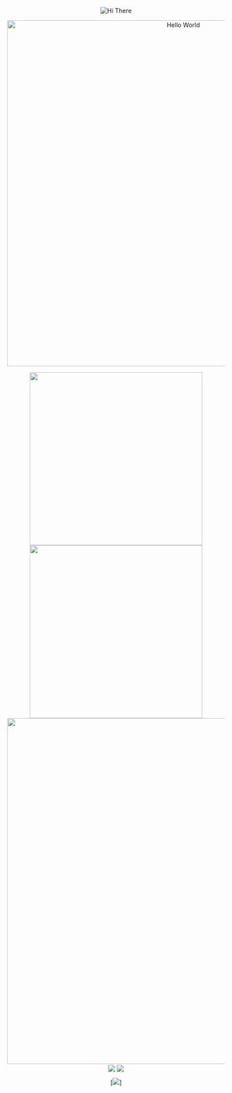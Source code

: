 <!-- https://github.com/DenverCoder1/readme-typing-svg -->
<p align="center">
    <!-- https://github.com/kyechan99/capsule-render -->
  <!-- https://github.com/kyechan99/capsule-render -->
  <img src="https://capsule-render.vercel.app/api?type=waving&color=6A5ACD&background=282829&height=300&&section=header&text=HI%20THERE&fontSize=90&fontAlign=50&fontAlignY=30&desc=I%20am%20Xiaokang2022&descAlign=50&descSize=30&descAlignY=60&animation=twinkling" alt="Hi There" title="Hi There"/>
</p>
<p align="center">
    <!-- https://github.com/DenverCoder1/readme-typing-svg -->
    <img width="800" src="https://readme-typing-svg.demolab.com?font=LXGW+WenKai+TC&size=22&pause=1000&center=true&vCenter=true&random=false&width=600&lines=Welcome+to+my+GitHub+profile+page!;欢迎来到我的 GitHub 主页！" alt="Hello World" title="Hello World"/>
</p>

<p align="center">
<!-- https://github.com/anuraghazra/github-readme-stats -->
<img align="center" width="400" src="https://github-readme-stats.vercel.app/api?username=Marythore&theme=transparent&include_all_commits=true&show_icons=true&hide_border=true" />
<!-- https://github.com/DenverCoder1/github-readme-streak-stats -->
<img align="center" width="400" src="https://streak-stats.demolab.com?user=Marythore&theme=transparent&date_format=%5BY.%5Dn.j&hide_border=true" />
<br/>
<!-- https://github.com/Ashutosh00710/github-readme-activity-graph -->
<img width="800" src="https://github-readme-activity-graph.vercel.app/graph?username=Marythore&theme=tokyo-night&hide_border=true&area=true">
<br/>
<!-- https://github.com/anuraghazra/github-readme-stats -->
<img align="center" src="https://github-readme-stats.vercel.app/api/wakatime?username=Marythore&theme=transparent&hide_border=true&layout=compact&langs_count=22" />
<!-- https://github.com/anuraghazra/github-readme-stats -->
<img align="center" src="https://github-readme-stats.vercel.app/api/top-langs/?username=Marythore&theme=transparent&hide_border=true&layout=donut-vertical&langs_count=6" />
<br/>
<!-- https://github.com/tandpfun/skill-icons -->
<img align="https://capsule-render.vercel.app/api?type=waving&height=300&color=8A2BE2&text=Marythore&section=footer&reversal=true&textBg=false&animation=fadeIn" />
</p>

<!-- https://github.com/badges/shields -->
<p align="center">
<a href="https://capsule-render.vercel.app/api?type=waving&height=300&color=FF00FF&text=Marythore&section=footer&reversal=false&textBg=false&animation=fadeIn" /></a>
</p>

<!-- https://github.com/kyechan99/capsule-render -->
<p align="center">
[<img src="https://capsule-render.vercel.app/api?type=waving&height=300&color=8A2BE2&text=Marythore&section=footer&reversal=false&textBg=false&animation=fadeIn">]
</p>
